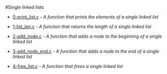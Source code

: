 #Single linked lists

- [0-print_list.c](https://github.com/Arenc10/holbertonschool-low_level_programming/blob/main/0x12-singly_linked_lists/0-print_list.c) - *A function that prints the elements of a single linked list*

- [1-list_len.c](https://github.com/Arenc10/holbertonschool-low_level_programming/blob/main/0x12-singly_linked_lists/1-list_len.c) - *A function that returns the length of a single linked list*

- [2-add_node.c](https://github.com/Arenc10/holbertonschool-low_level_programming/blob/main/0x12-singly_linked_lists/2-add_node.c) - *A function that adds a node to the beginning of a single linked list*

- [3-add_node_end.c](https://github.com/Arenc10/holbertonschool-low_level_programming/blob/main/0x12-singly_linked_lists/3-add_node_end.c) - *A function that adds a node to the end of a single linked list*

- [4-free_list.c](https://github.com/Arenc10/holbertonschool-low_level_programming/blob/main/0x12-singly_linked_lists/4-free_list.c) - *A function that frees a single linked list*
